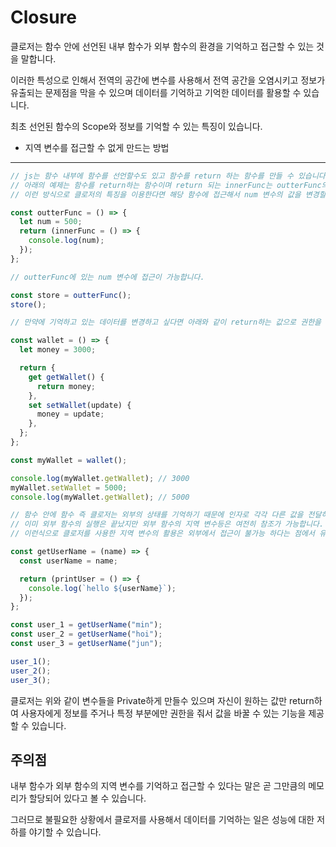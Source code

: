 # Closure

클로저는 함수 안에 선언된 내부 함수가 외부 함수의 환경을 기억하고 접근할 수 있는 것을 말합니다.

이러한 특성으로 인해서 전역의 공간에 변수를 사용해서 전역 공간을 오염시키고 정보가 유출되는 문제점을 막을 수 있으며 데이터를 기억하고 기억한 데이터를 활용할 수 있습니다.

최초 선언된 함수의 Scope와 정보를 기억할 수 있는 특징이 있습니다.

- 지역 변수를 접근할 수 없게 만드는 방법

---

```jsx
// js는 함수 내부에 함수를 선언할수도 있고 함수를 return 하는 함수를 만들 수 있습니다.
// 아래의 예제는 함수를 return하는 함수이며 return 되는 innerFunc는 outterFunc의 환경에 접근이 가능합니다.
// 이런 방식으로 클로저의 특징을 이용한다면 해당 함수에 접근해서 num 변수의 값을 변경할 수 있는 방법이 없습니다.

const outterFunc = () => {
  let num = 500;
  return (innerFunc = () => {
    console.log(num);
  });
};

// outterFunc에 있는 num 변수에 접근이 가능합니다.

const store = outterFunc();
store();

// 만약에 기억하고 있는 데이터를 변경하고 싶다면 아래와 같이 return하는 값으로 권한을 줄 수도 있습니다.

const wallet = () => {
  let money = 3000;

  return {
    get getWallet() {
      return money;
    },
    set setWallet(update) {
      money = update;
    },
  };
};

const myWallet = wallet();

console.log(myWallet.getWallet); // 3000
myWallet.setWallet = 5000;
console.log(myWallet.getWallet); // 5000
```

```jsx
// 함수 안에 함수 즉 클로저는 외부의 상태를 기억하기 때문에 인자로 각각 다른 값을 전달하고 필요에 의해서 사용 역시 가능합니다.
// 이미 외부 함수의 실행은 끝났지만 외부 함수의 지역 변수등은 여전히 참조가 가능합니다.
// 이런식으로 클로저를 사용한 지역 변수의 활용은 외부에서 접근이 불가능 하다는 점에서 유용합니다 .

const getUserName = (name) => {
  const userName = name;

  return (printUser = () => {
    console.log(`hello ${userName}`);
  });
};

const user_1 = getUserName("min");
const user_2 = getUserName("hoi");
const user_3 = getUserName("jun");

user_1();
user_2();
user_3();
```

클로저는 위와 같이 변수들을 Private하게 만들수 있으며 자신이 원하는 값만 return하여 사용자에게 정보를 주거나 특정 부분에만 권한을 줘서 값을 바꿀 수 있는 기능을 제공할 수 있습니다.

## 주의점

내부 함수가 외부 함수의 지역 변수를 기억하고 접근할 수 있다는 말은 곧 그만큼의 메모리가 할당되어 있다고 볼 수 있습니다.

그러므로 불필요한 상황에서 클로저를 사용해서 데이터를 기억하는 일은 성능에 대한 저하를 야기할 수 있습니다.
